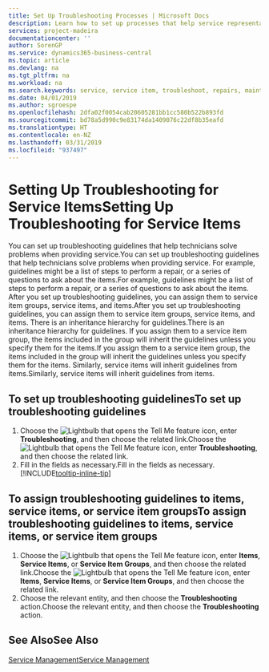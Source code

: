 ```yaml
---
title: Set Up Troubleshooting Processes | Microsoft Docs
description: Learn how to set up processes that help service representatives identify and resolve issues with service items.
services: project-madeira
documentationcenter: ''
author: SorenGP
ms.service: dynamics365-business-central
ms.topic: article
ms.devlang: na
ms.tgt_pltfrm: na
ms.workload: na
ms.search.keywords: service, service item, troubleshoot, repairs, maintenance
ms.date: 04/01/2019
ms.author: sgroespe
ms.openlocfilehash: 2dfa02f0054cab20605281bb1cc580b522b893fd
ms.sourcegitcommit: bd78a5d990c9e83174da1409076c22df8b35eafd
ms.translationtype: HT
ms.contentlocale: en-NZ
ms.lasthandoff: 03/31/2019
ms.locfileid: "937497"
---
```

# <a name="setting-up-troubleshooting-for-service-items"></a><span data-ttu-id="5239a-103">Setting Up Troubleshooting for Service Items</span><span class="sxs-lookup"><span data-stu-id="5239a-103">Setting Up Troubleshooting for Service Items</span></span>
<span data-ttu-id="5239a-104">You can set up troubleshooting guidelines that help technicians solve problems when providing service.</span><span class="sxs-lookup"><span data-stu-id="5239a-104">You can set up troubleshooting guidelines that help technicians solve problems when providing service.</span></span> <span data-ttu-id="5239a-105">For example, guidelines might be a list of steps to perform a repair, or a series of questions to ask about the items.</span><span class="sxs-lookup"><span data-stu-id="5239a-105">For example, guidelines might be a list of steps to perform a repair, or a series of questions to ask about the items.</span></span> <span data-ttu-id="5239a-106">After you set up troubleshooting guidelines, you can assign them to service item groups, service items, and items.</span><span class="sxs-lookup"><span data-stu-id="5239a-106">After you set up troubleshooting guidelines, you can assign them to service item groups, service items, and items.</span></span> <span data-ttu-id="5239a-107">There is an inheritance hierarchy for guidelines.</span><span class="sxs-lookup"><span data-stu-id="5239a-107">There is an inheritance hierarchy for guidelines.</span></span> <span data-ttu-id="5239a-108">If you assign them to a service item group, the items included in the group will inherit the guidelines unless you specify them for the items.</span><span class="sxs-lookup"><span data-stu-id="5239a-108">If you assign them to a service item group, the items included in the group will inherit the guidelines unless you specify them for the items.</span></span> <span data-ttu-id="5239a-109">Similarly, service items will inherit guidelines from items.</span><span class="sxs-lookup"><span data-stu-id="5239a-109">Similarly, service items will inherit guidelines from items.</span></span>  

## <a name="to-set-up-troubleshooting-guidelines"></a><span data-ttu-id="5239a-110">To set up troubleshooting guidelines</span><span class="sxs-lookup"><span data-stu-id="5239a-110">To set up troubleshooting guidelines</span></span>
1. <span data-ttu-id="5239a-111">Choose the ![Lightbulb that opens the Tell Me feature](media/ui-search/search_small.png "Tell me what you want to do") icon, enter **Troubleshooting**, and then choose the related link.</span><span class="sxs-lookup"><span data-stu-id="5239a-111">Choose the ![Lightbulb that opens the Tell Me feature](media/ui-search/search_small.png "Tell me what you want to do") icon, enter **Troubleshooting**, and then choose the related link.</span></span>  
2. <span data-ttu-id="5239a-112">Fill in the fields as necessary.</span><span class="sxs-lookup"><span data-stu-id="5239a-112">Fill in the fields as necessary.</span></span> [!INCLUDE[tooltip-inline-tip](includes/tooltip-inline-tip_md.md)]  

## <a name="to-assign-troubleshooting-guidelines-to-items-service-items-or-service-item-groups"></a><span data-ttu-id="5239a-113">To assign troubleshooting guidelines to items, service items, or service item groups</span><span class="sxs-lookup"><span data-stu-id="5239a-113">To assign troubleshooting guidelines to items, service items, or service item groups</span></span>
1. <span data-ttu-id="5239a-114">Choose the ![Lightbulb that opens the Tell Me feature](media/ui-search/search_small.png "Tell me what you want to do") icon, enter **Items**, **Service Items**, or **Service Item Groups**, and then choose the related link.</span><span class="sxs-lookup"><span data-stu-id="5239a-114">Choose the ![Lightbulb that opens the Tell Me feature](media/ui-search/search_small.png "Tell me what you want to do") icon, enter **Items**, **Service Items**, or **Service Item Groups**, and then choose the related link.</span></span>  
2. <span data-ttu-id="5239a-115">Choose the relevant entity, and then choose the **Troubleshooting** action.</span><span class="sxs-lookup"><span data-stu-id="5239a-115">Choose the relevant entity, and then choose the **Troubleshooting** action.</span></span>  

## <a name="see-also"></a><span data-ttu-id="5239a-116">See Also</span><span class="sxs-lookup"><span data-stu-id="5239a-116">See Also</span></span>
[<span data-ttu-id="5239a-117">Service Management</span><span class="sxs-lookup"><span data-stu-id="5239a-117">Service Management</span></span>](service-service.md)